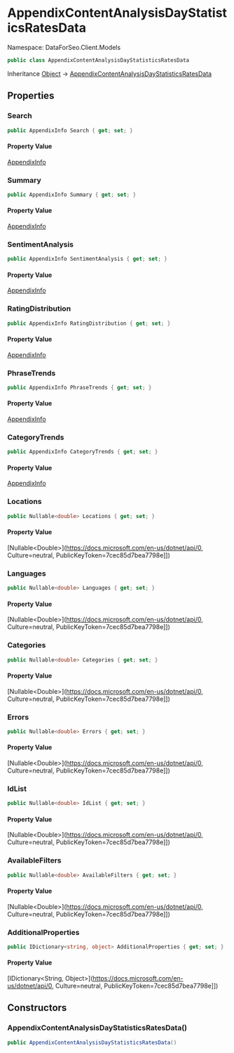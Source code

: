# AppendixContentAnalysisDayStatisticsRatesData

Namespace: DataForSeo.Client.Models

```csharp
public class AppendixContentAnalysisDayStatisticsRatesData
```

Inheritance [Object](https://docs.microsoft.com/en-us/dotnet/api/Object) → [AppendixContentAnalysisDayStatisticsRatesData](./AppendixContentAnalysisDayStatisticsRatesData.md)

## Properties

### **Search**

```csharp
public AppendixInfo Search { get; set; }
```

#### Property Value

[AppendixInfo](./AppendixInfo.md)<br>

### **Summary**

```csharp
public AppendixInfo Summary { get; set; }
```

#### Property Value

[AppendixInfo](./AppendixInfo.md)<br>

### **SentimentAnalysis**

```csharp
public AppendixInfo SentimentAnalysis { get; set; }
```

#### Property Value

[AppendixInfo](./AppendixInfo.md)<br>

### **RatingDistribution**

```csharp
public AppendixInfo RatingDistribution { get; set; }
```

#### Property Value

[AppendixInfo](./AppendixInfo.md)<br>

### **PhraseTrends**

```csharp
public AppendixInfo PhraseTrends { get; set; }
```

#### Property Value

[AppendixInfo](./AppendixInfo.md)<br>

### **CategoryTrends**

```csharp
public AppendixInfo CategoryTrends { get; set; }
```

#### Property Value

[AppendixInfo](./AppendixInfo.md)<br>

### **Locations**

```csharp
public Nullable<double> Locations { get; set; }
```

#### Property Value

[Nullable&lt;Double&gt;](https://docs.microsoft.com/en-us/dotnet/api/0, Culture=neutral, PublicKeyToken=7cec85d7bea7798e]])<br>

### **Languages**

```csharp
public Nullable<double> Languages { get; set; }
```

#### Property Value

[Nullable&lt;Double&gt;](https://docs.microsoft.com/en-us/dotnet/api/0, Culture=neutral, PublicKeyToken=7cec85d7bea7798e]])<br>

### **Categories**

```csharp
public Nullable<double> Categories { get; set; }
```

#### Property Value

[Nullable&lt;Double&gt;](https://docs.microsoft.com/en-us/dotnet/api/0, Culture=neutral, PublicKeyToken=7cec85d7bea7798e]])<br>

### **Errors**

```csharp
public Nullable<double> Errors { get; set; }
```

#### Property Value

[Nullable&lt;Double&gt;](https://docs.microsoft.com/en-us/dotnet/api/0, Culture=neutral, PublicKeyToken=7cec85d7bea7798e]])<br>

### **IdList**

```csharp
public Nullable<double> IdList { get; set; }
```

#### Property Value

[Nullable&lt;Double&gt;](https://docs.microsoft.com/en-us/dotnet/api/0, Culture=neutral, PublicKeyToken=7cec85d7bea7798e]])<br>

### **AvailableFilters**

```csharp
public Nullable<double> AvailableFilters { get; set; }
```

#### Property Value

[Nullable&lt;Double&gt;](https://docs.microsoft.com/en-us/dotnet/api/0, Culture=neutral, PublicKeyToken=7cec85d7bea7798e]])<br>

### **AdditionalProperties**

```csharp
public IDictionary<string, object> AdditionalProperties { get; set; }
```

#### Property Value

[IDictionary&lt;String, Object&gt;](https://docs.microsoft.com/en-us/dotnet/api/0, Culture=neutral, PublicKeyToken=7cec85d7bea7798e]])<br>

## Constructors

### **AppendixContentAnalysisDayStatisticsRatesData()**

```csharp
public AppendixContentAnalysisDayStatisticsRatesData()
```
